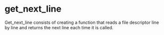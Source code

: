 # get_next_line
Get_next_line consists of creating a function that reads a file descriptor line by line and returns the next line each time it is called.
